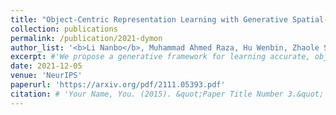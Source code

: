 ```yaml
---
title: "Object-Centric Representation Learning with Generative Spatial-Temporal Factorization"
collection: publications
permalink: /publication/2021-dymon
author_list: '<b>Li Nanbo</b>, Muhammad Ahmed Raza, Hu Wenbin, Zhaole Sun, Robert B. Fisher'
excerpt: #'We propose a generative framework for learning accurate, object-centric scene representations from multiple views.'
date: 2021-12-05
venue: 'NeurIPS'
paperurl: 'https://arxiv.org/pdf/2111.05393.pdf'
citation: # 'Your Name, You. (2015). &quot;Paper Title Number 3.&quot; <i>Journal 1</i>. 1(3).'
---
```


<!-- [Download paper here](https://arxiv.org/pdf/2111.05393.pdf) -->